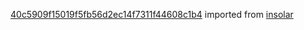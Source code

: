 [40c5909f15019f5fb56d2ec14f7311f44608c1b4](https://github.com/insolar/insolar/commit/40c5909f15019f5fb56d2ec14f7311f44608c1b4) imported from [insolar](https://github.com/insolar/insolar)
